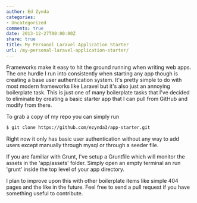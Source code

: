 ```yaml
---
author: Ed Zynda
categories:
- Uncategorized
comments: true
date: 2013-12-27T00:00:00Z
share: true
title: My Personal Laravel Application Starter
url: /my-personal-laravel-application-starter/
---
```


Frameworks make it easy to hit the ground running when writing web apps. The one hurdle I run into consistently when starting any app though is creating a base user authentication system. It's pretty simple to do with most modern frameworks like Laravel but it's also just an annoying boilerplate task. This is just one of many boilerplate tasks that I've decided to eliminate by creating a basic starter app that I can pull from GitHub and modify from there.

To grab a copy of my repo you can simply run

```bash
$ git clone https://github.com/ezynda3/app-starter.git  
```

Right now it only has basic user authentication without any way to add users except manually through mysql or through a seeder file.

If you are familiar with Grunt, I've setup a Gruntfile which will monitor the assets in the 'app/assets' folder. Simply open an empty terminal an run 'grunt' inside the top level of your app directory.

I plan to improve upon this with other boilerplate items like simple 404 pages and the like in the future. Feel free to send a pull request if you have something useful to contribute.